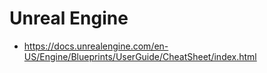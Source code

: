 # Unreal Engine

* https://docs.unrealengine.com/en-US/Engine/Blueprints/UserGuide/CheatSheet/index.html

